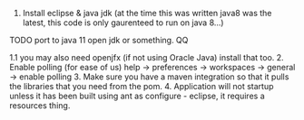 1. Install eclipse & java jdk (at the time this was written java8 was the latest, this code is only gaurenteed to run on java 8...) 

TODO port to java 11 open jdk or something. QQ

1.1 you may also need openjfx (if not using Oracle Java) install that too. 
2. Enable polling (for ease of us) help -> preferences -> workspaces -> general -> enable polling
3. Make sure you have a maven integration so that it pulls the libraries that you need from the pom. 
4. Application will not startup unless it has been built using ant as configure - eclipse, it requires a resources thing.
